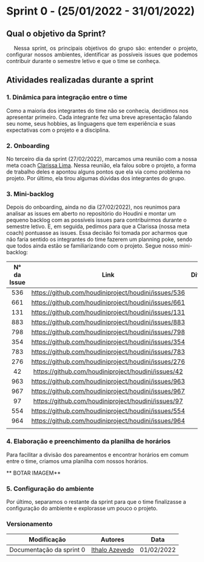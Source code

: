 # Sprint 0 - (25/01/2022 - 31/01/2022)

## Qual o objetivo da Sprint?

<p style="text-indent: 20px; text-align: justify">
Nessa sprint, os principais objetivos do grupo são: entender o projeto, configurar nossos ambientes, identificar as possíveis issues que podemos contribuir durante o semestre letivo e que o time se conheça.
</p>

## Atividades realizadas durante a sprint

### 1. Dinâmica para integração entre o time
Como a maioria dos integrantes do time não se conhecia, decidimos nos apresentar primeiro. Cada integrante fez uma breve apresentação falando seu nome, seus hobbies, as linguagens que tem experiência e suas expectativas com o projeto e a disciplina. 

### 2. Onboarding 
No terceiro dia da sprint (27/02/2022), marcamos uma reunião com a nossa meta coach [Clarissa Lima](https://github.com/clarissalimab). Nessa reunião, ela falou sobre o projeto, a forma de trabalho deles e apontou alguns pontos que ela via como problema no projeto. Por último, ela tirou algumas dúvidas dos integrantes do grupo.

### 3. Mini-backlog
Depois do onboarding, ainda no dia (27/02/2022), nos reunimos para analisar as issues em aberto no repositório do Houdini e montar um pequeno backlog com as possíveis issues para contribuirmos durante o semestre letivo. E, em seguida, pedimos para que a Clarissa (nossa meta coach) pontuasse as issues. Essa decisão foi tomada por acharmos que não faria sentido os integrantes do time fazerem um planning poke, sendo que todos ainda estão se familiarizando com o projeto. Segue nosso mini-backlog: </br>

| **N° da Issue** |                       **Link**                       | **Dificuldade** |
| :-------------: | :--------------------------------------------------: | :-------------: |
|       536       | https://github.com/houdiniproject/houdini/issues/536 |                 |
|       661       | https://github.com/houdiniproject/houdini/issues/661 |        1        |
|       131       | https://github.com/houdiniproject/houdini/issues/131 |        2        |
|       883       | https://github.com/houdiniproject/houdini/issues/883 |        2        |
|       798       | https://github.com/houdiniproject/houdini/issues/798 |        1        |
|       354       | https://github.com/houdiniproject/houdini/issues/354 |        5        |
|       783       | https://github.com/houdiniproject/houdini/issues/783 |        2        |
|       276       | https://github.com/houdiniproject/houdini/issues/276 |        2        |
|       42        | https://github.com/houdiniproject/houdini/issues/42  |        2        |
|       963       | https://github.com/houdiniproject/houdini/issues/963 |        3        |
|       967       | https://github.com/houdiniproject/houdini/issues/967 |        8        |
|       97        | https://github.com/houdiniproject/houdini/issues/97  |                 |
|       554       | https://github.com/houdiniproject/houdini/issues/554 |                 |
|       964       | https://github.com/houdiniproject/houdini/issues/964 |                 |
|                 |                                                      |                 |

### 4. Elaboração e preenchimento da planilha de horários
Para facilitar a divisão dos pareamentos e encontrar horários em comum entre o time, criamos uma planilha com nossos horários.

** BOTAR IMAGEM**

### 5. Configuração do ambiente
Por último, separamos o restante da sprint para que o time finalizasse a configuração do ambiente e explorasse um pouco o projeto.

### Versionamento

| Modificação              | Autores                                            | Data       |
| ------------------------ | -------------------------------------------------- | ---------- |
| Documentação da sprint 0 | [Ithalo Azevedo](https://github.com/ithaloazevedo) | 01/02/2022 |
